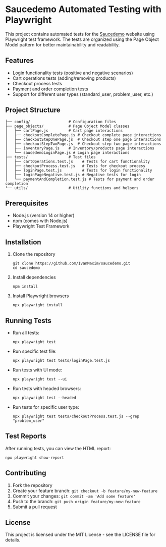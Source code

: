 # Saucedemo Automated Testing with Playwright

This project contains automated tests for the [Saucedemo](https://www.saucedemo.com/) website using Playwright test framework. The tests are organized using the Page Object Model pattern for better maintainability and readability.

## Features

- Login functionality tests (positive and negative scenarios)
- Cart operations tests (adding/removing products)
- Checkout process tests
- Payment and order completion tests
- Support for different user types (standard_user, problem_user, etc.)

## Project Structure

```
├── config/                 # Configuration files
├── page_objects/           # Page Object Model classes
│   ├── cartPage.js         # Cart page interactions
│   ├── checkoutCompletePage.js # Checkout complete page interactions
│   ├── checkoutStepOnePage.js  # Checkout step one page interactions
│   ├── checkoutStepTwoPage.js  # Checkout step two page interactions
│   ├── inventoryPage.js    # Inventory/products page interactions
│   └── saucedemoLoginPage.js # Login page interactions
├── tests/                  # Test files
│   ├── cartOperations.test.js    # Tests for cart functionality
│   ├── checkoutProcess.test.js   # Tests for checkout process
│   ├── loginPage.test.js         # Tests for login functionality
│   ├── loginPageNegative.test.js # Negative tests for login
│   └── paymentAndCompletion.test.js # Tests for payment and order completion
└── utils/                  # Utility functions and helpers
```

## Prerequisites

- Node.js (version 14 or higher)
- npm (comes with Node.js)
- Playwright Test Framework

## Installation

1. Clone the repository
   ```
   git clone https://github.com/IvanMaxim/saucedemo.git
   cd saucedemo
   ```

2. Install dependencies
   ```
   npm install
   ```

3. Install Playwright browsers
   ```
   npx playwright install
   ```

## Running Tests

- Run all tests:
  ```
  npx playwright test
  ```

- Run specific test file:
  ```
  npx playwright test tests/loginPage.test.js
  ```

- Run tests with UI mode:
  ```
  npx playwright test --ui
  ```

- Run tests with headed browsers:
  ```
  npx playwright test --headed
  ```

- Run tests for specific user type:
  ```
  npx playwright test tests/checkoutProcess.test.js --grep "problem_user"
  ```

## Test Reports

After running tests, you can view the HTML report:

```
npx playwright show-report
```

## Contributing

1. Fork the repository
2. Create your feature branch: `git checkout -b feature/my-new-feature`
3. Commit your changes: `git commit -am 'Add some feature'`
4. Push to the branch: `git push origin feature/my-new-feature`
5. Submit a pull request

## License

This project is licensed under the MIT License - see the LICENSE file for details.
